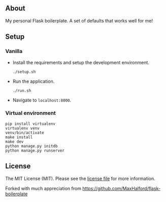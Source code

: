 ## About

My personal Flask boilerplate. A set of defaults that works well for me!

## Setup

### Vanilla

- Install the requirements and setup the development environment.

	`./setup.sh`

- Run the application.

	`./run.sh`

- Navigate to `localhost:8000`.


### Virtual environment

```
pip install virtualenv
virtualenv venv
venv/bin/activate
make install
make dev
python manage.py initdb
python manage.py runserver
```

## License

The MIT License (MIT). Please see the [license file](LICENSE) for more information.

Forked with much appreciation from https://github.com/MaxHalford/flask-boilerplate
